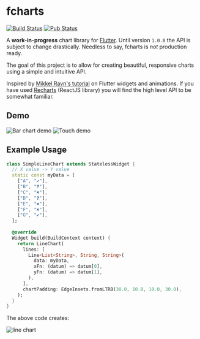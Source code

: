 # fcharts 
[![Build Status](https://travis-ci.org/thekeenant/fcharts.svg?branch=master)](https://travis-ci.org/thekeenant/fcharts)
[![Pub Status](https://img.shields.io/pub/v/fcharts.svg)](https://pub.dartlang.org/packages/fcharts)

A **work-in-progress** chart library for [Flutter](https://flutter.io). Until version `1.0.0` the API is subject to change
drastically. Needless to say, fcharts is _not_ production ready.

The goal of this project is to allow for creating beautiful, responsive charts using a simple 
and intuitive API.

Inspired by 
[Mikkel Ravn's tutorial](https://medium.com/flutter-io/zero-to-one-with-flutter-43b13fd7b354) 
on Flutter widgets and animations. If you have used [Recharts](https://recharts.org) (ReactJS 
library) you will find the high level API to be somewhat familiar.

## Demo

![Bar chart demo](https://i.imgur.com/D1Rd7jk.gif) ![Touch demo](https://i.imgur.com/pvHhenr.gif)

## Example Usage



```dart
class SimpleLineChart extends StatelessWidget {
  // X value -> Y value
  static const myData = [
    ["A", "✔"],
    ["B", "❓"],
    ["C", "✖"],
    ["D", "❓"],
    ["E", "✖"],
    ["F", "✖"],
    ["G", "✔"],
  ];
  
  @override
  Widget build(BuildContext context) {
    return LineChart(
      lines: [
        Line<List<String>, String, String>(
          data: myData,
          xFn: (datum) => datum[0],
          yFn: (datum) => datum[1],
        ),
      ],
      chartPadding: EdgeInsets.fromLTRB(30.0, 10.0, 10.0, 30.0),
    );
  }
}
```

The above code creates:

![line chart](https://i.imgur.com/839SSin.jpg)

